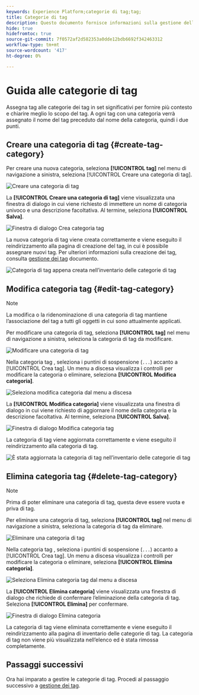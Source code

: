 ```yaml
---
keywords: Experience Platform;categorie di tag;tag;
title: Categorie di tag
description: Questo documento fornisce informazioni sulla gestione delle categorie di tag amministrativi in Adobe Experience Cloud
hide: true
hidefromtoc: true
source-git-commit: 7f0572af2d582353a0dde12bdb6692f342463312
workflow-type: tm+mt
source-wordcount: '417'
ht-degree: 0%

---
```


# Guida alle categorie di tag

Assegna tag alle categorie dei tag in set significativi per fornire più contesto e chiarire meglio lo scopo del tag. A ogni tag con una categoria verrà assegnato il nome del tag preceduto dal nome della categoria, quindi i due punti.

## Creare una categoria di tag {#create-tag-category}

Per creare una nuova categoria, seleziona **[!UICONTROL tag]** nel menu di navigazione a sinistra, seleziona [!UICONTROL Creare una categoria di tag].

![Creare una categoria di tag](./images/create-tag-category.png)

La **[!UICONTROL Creare una categoria di tag]** viene visualizzata una finestra di dialogo in cui viene richiesto di immettere un nome di categoria univoco e una descrizione facoltativa. Al termine, seleziona **[!UICONTROL Salva]**.

![Finestra di dialogo Crea categoria tag](./images/create-tag-category-dialog.png)

La nuova categoria di tag viene creata correttamente e viene eseguito il reindirizzamento alla pagina di creazione del tag, in cui è possibile assegnare nuovi tag. Per ulteriori informazioni sulla creazione dei tag, consulta [gestione dei tag](./managing-tags.md#create-a-tag-create-tag) documento.

![Categoria di tag appena creata nell’inventario delle categorie di tag](./images/new-tag-cateogry-listed.png)

## Modifica categoria tag {#edit-tag-category}

>[!NOTE]
>
>La modifica o la ridenominazione di una categoria di tag mantiene l’associazione del tag a tutti gli oggetti in cui sono attualmente applicati.

Per modificare una categoria di tag, seleziona **[!UICONTROL tag]** nel menu di navigazione a sinistra, seleziona la categoria di tag da modificare.

![Modificare una categoria di tag](./images/edit-tag-category.png)

Nella categoria tag , seleziona i puntini di sospensione (`...`) accanto a [!UICONTROL Crea tag]. Un menu a discesa visualizza i controlli per modificare la categoria o eliminare, seleziona **[!UICONTROL Modifica categoria]**.

![Seleziona modifica categoria dal menu a discesa](./images/select-edit-tag-category.png)

La **[!UICONTROL Modifica categoria]** viene visualizzata una finestra di dialogo in cui viene richiesto di aggiornare il nome della categoria e la descrizione facoltativa. Al termine, seleziona **[!UICONTROL Salva]**.

![Finestra di dialogo Modifica categoria tag](./images/edit-category-dialog.png)

La categoria di tag viene aggiornata correttamente e viene eseguito il reindirizzamento alla categoria di tag.

![È stata aggiornata la categoria di tag nell’inventario delle categorie di tag](./images/updated-tag-category.png)

## Elimina categoria tag {#delete-tag-category}

>[!NOTE]
>
>Prima di poter eliminare una categoria di tag, questa deve essere vuota e priva di tag.

Per eliminare una categoria di tag, seleziona **[!UICONTROL tag]** nel menu di navigazione a sinistra, seleziona la categoria di tag da eliminare.

![Eliminare una categoria di tag](./images/edit-tag-category.png)

Nella categoria tag , seleziona i puntini di sospensione (`...`) accanto a [!UICONTROL Crea tag]. Un menu a discesa visualizza i controlli per modificare la categoria o eliminare, seleziona **[!UICONTROL Elimina categoria]**.

![Seleziona Elimina categoria tag dal menu a discesa](./images/select-delete-tag-category.png)

La **[!UICONTROL Elimina categoria]** viene visualizzata una finestra di dialogo che richiede di confermare l’eliminazione della categoria di tag. Seleziona **[!UICONTROL Elimina]** per confermare.

![Finestra di dialogo Elimina categoria](./images/delete-category-dialog.png)

La categoria di tag viene eliminata correttamente e viene eseguito il reindirizzamento alla pagina di inventario delle categorie di tag. La categoria di tag non viene più visualizzata nell’elenco ed è stata rimossa completamente.

## Passaggi successivi

Ora hai imparato a gestire le categorie di tag. Procedi al passaggio successivo a [gestione dei tag](./managing-tags.md).
